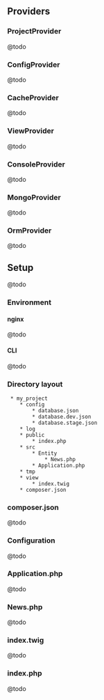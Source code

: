 ## Providers

### ProjectProvider

@todo

### ConfigProvider

@todo

### CacheProvider

@todo

### ViewProvider

@todo

### ConsoleProvider

@todo

### MongoProvider

@todo

### OrmProvider

@todo

## Setup

@todo

### Environment

#### nginx

@todo

#### CLI 

@todo

### Directory layout

```
 * my_project
    * config
        * database.json
        * database.dev.json
        * database.stage.json
    * log
    * public
        * index.php
    * src
        * Entity
            * News.php
        * Application.php
    * tmp
    * view
        * index.twig
    * composer.json
```
### composer.json

@todo

### Configuration

@todo

### Application.php

@todo

### News.php

@todo

### index.twig

@todo

### index.php

@todo